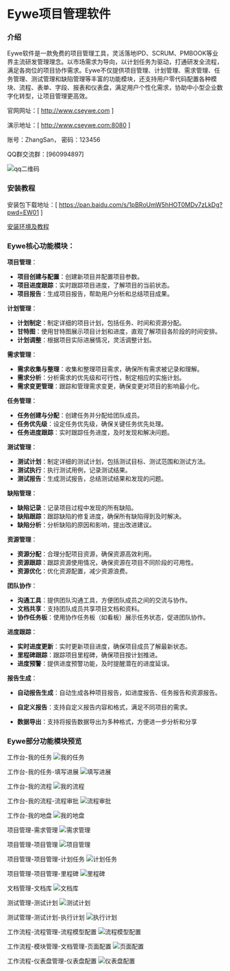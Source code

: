 ﻿# Eywe项目管理软件

### 介绍

Eywe软件是一款免费的项目管理工具，灵活落地IPD、SCRUM、PMBOOK等业界主流研发管理理念。以市场需求为导向，以计划任务为驱动，打通研发全流程，满足各岗位的项目协作需求。Eywe不仅提供项目管理、计划管理、需求管理、任务管理、测试管理和缺陷管理等丰富的功能模块，还支持用户零代码配置各种模块、流程、表单、字段、报表和仪表盘，满足用户个性化需求，协助中小型企业数字化转型，让项目管理更高效。


官网网址：[ <a href="http://www.cseywe.com" target="_blank" rel="noopener noreferrer">http://www.cseywe.com</a> ]

演示地址：[ <a href="http://www.cseywe.com:8080" target="_blank" rel="noopener noreferrer">http://www.cseywe.com:8080</a> ]

账号：ZhangSan， 密码：123456

QQ群交流群：[960994897]

![qq二维码](https://github.com/EyweSoft/EyweSoft/assets/173810617/317a81bd-0022-4d62-908e-b996131377d7)




### 安装教程

安装包下载地址：[ <a href="https://pan.baidu.com/s/1pBRoUmW5hHOT0MDv7zLkDg?pwd=EW01" target="_blank">https://pan.baidu.com/s/1pBRoUmW5hHOT0MDv7zLkDg?pwd=EW01</a> ]

<a href="https://github.com/EyweSoft/EyweSoft/wiki/%E5%AE%89%E8%A3%85%E7%8E%AF%E5%A2%83%E5%8F%8A%E6%95%99%E7%A8%8B" target="_blank">安装环境及教程</a> 




### Eywe核心功能模块：

   **项目管理**：

   - **项目创建与配置**：创建新项目并配置项目参数。
   - **项目进度跟踪**：实时跟踪项目进度，了解项目的当前状态。
   - **项目报告**：生成项目报告，帮助用户分析和总结项目成果。

   **计划管理**：

   - **计划制定**：制定详细的项目计划，包括任务、时间和资源分配。
   - **甘特图**：使用甘特图展示项目计划和进度，直观了解项目各阶段的时间安排。
   - **计划调整**：根据项目实际进展情况，灵活调整计划。

   **需求管理**：

   - **需求收集与整理**：收集和整理项目需求，确保所有需求被记录和理解。
   - **需求分析**：分析需求的优先级和可行性，制定相应的实施计划。
   - **需求变更管理**：跟踪和管理需求变更，确保变更对项目的影响最小化。

   **任务管理**：

   - **任务创建与分配**：创建任务并分配给团队成员。
   - **任务优先级**：设定任务优先级，确保关键任务优先处理。
   - **任务进度跟踪**：实时跟踪任务进度，及时发现和解决问题。

   **测试管理**：

   - **测试计划**：制定详细的测试计划，包括测试目标、测试范围和测试方法。
   - **测试执行**：执行测试用例，记录测试结果。
   - **测试报告**：生成测试报告，总结测试结果和发现的问题。

   **缺陷管理**：

   - **缺陷记录**：记录项目过程中发现的所有缺陷。
   - **缺陷跟踪**：跟踪缺陷的修复进度，确保所有缺陷得到及时解决。
   - **缺陷分析**：分析缺陷的原因和影响，提出改进建议。

   **资源管理**：

   - **资源分配**：合理分配项目资源，确保资源高效利用。
   - **资源跟踪**：跟踪资源使用情况，确保资源在项目不同阶段的可用性。
   - **资源优化**：优化资源配置，减少资源浪费。

   **团队协作**：

   - **沟通工具**：提供团队沟通工具，方便团队成员之间的交流与协作。
   - **文档共享**：支持团队成员共享项目文档和资料。
   - **协作任务板**：使用协作任务板（如看板）展示任务状态，促进团队协作。

   **进度跟踪**：

   - **实时进度更新**：实时更新项目进度，确保项目成员了解最新状态。
   - **里程碑跟踪**：跟踪项目里程碑，确保项目按计划推进。
   - **进度预警**：提供进度预警功能，及时提醒潜在的进度延误。

   **报告生成**：

   - **自动报告生成**：自动生成各种项目报告，如进度报告、任务报告和资源报告。

   - **自定义报告**：支持自定义报告内容和格式，满足不同项目的需求。

   - **数据导出**：支持将报告数据导出为多种格式，方便进一步分析和分享

     


   ### Eywe部分功能模块预览

工作台-我的任务
![我的任务](https://github.com/EyweSoft/EyweSoft/assets/173810617/bc0b9459-c020-46a4-b24c-dc599ce7714c)

工作台-我的任务-填写进展
![填写进展](https://github.com/EyweSoft/EyweSoft/assets/173810617/ec532bc4-ab79-491c-b391-b75aec331d22)

工作台-我的流程
![我的流程](https://github.com/EyweSoft/EyweSoft/assets/173810617/2f92ff7a-62d3-43b5-8b94-51a000f9c697)

工作台-我的流程-流程审批
![流程审批](https://github.com/EyweSoft/EyweSoft/assets/173810617/332c3e84-0079-4440-8fdf-33b9af68f497)

工作台-我的地盘
![我的地盘](https://github.com/EyweSoft/EyweSoft/assets/173810617/06f000f0-204d-4014-aa84-04cfac444b16)

项目管理-需求管理
![需求管理](https://github.com/EyweSoft/EyweSoft/assets/173810617/6219993f-536f-4fc5-9cb2-9845374e95a3)

项目管理-项目管理
![项目管理](https://github.com/EyweSoft/EyweSoft/assets/173810617/25d93164-4c53-4efb-ad6d-306b152e28a6)

项目管理-项目管理-计划任务
![计划任务](https://github.com/EyweSoft/EyweSoft/assets/173810617/e9c11a76-f3cc-47aa-a29e-7415bb4e0f2d)

项目管理-项目管理-里程碑
![里程碑](https://github.com/EyweSoft/EyweSoft/assets/173810617/16427a77-fc06-4d6e-addd-7d09168980c6)

文档管理-文档库
![文档库](https://github.com/EyweSoft/EyweSoft/assets/173810617/efcdc0d2-a160-4597-851e-65b89313ce57)

测试管理-测试计划
![测试计划](https://github.com/EyweSoft/EyweSoft/assets/173810617/2f8c853c-12a5-4534-85c1-62d236e75fb8)

测试管理-测试计划-执行计划
![执行计划](https://github.com/EyweSoft/EyweSoft/assets/173810617/5a9bbacf-d6b8-4fd7-be8f-17223c6f5883)

工作流程-流程管理-流程模型配置
![流程模型配置](https://github.com/EyweSoft/EyweSoft/assets/173810617/01de66d8-2641-4f61-9d4c-f9b131ac2daa)

工作流程-模块管理-文档管理-页面配置
![页面配置](https://github.com/EyweSoft/EyweSoft/assets/173810617/536940b4-8576-40b4-bd1d-fb6423c97b6a)

工作流程-仪表盘管理-仪表盘配置
![仪表盘配置](https://github.com/EyweSoft/EyweSoft/assets/173810617/c2c90b1c-99a6-45f0-a861-c86d7ac85ae7)

